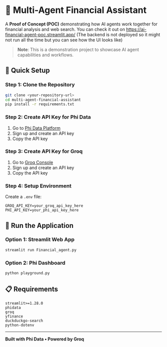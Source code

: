 # 🤖 Multi-Agent Financial Assistant

A **Proof of Concept (POC)** demonstrating how AI agents work together for financial analysis and web search.
You can check it out on https://ai-financial-agent-poc.streamlit.app/ (The backend is not deployed so it might not run all the time but you can see how the UI looks like)

> **Note**: This is a demonstration project to showcase AI agent capabilities and workflows.

## 🚀 Quick Setup

### Step 1: Clone the Repository
```bash
git clone <your-repository-url>
cd multi-agent-financial-assistant
pip install -r requirements.txt
```

### Step 2: Create API Key for Phi Data
1. Go to [Phi Data Platform](https://phidata.app/)
2. Sign up and create an API key
3. Copy the API key

### Step 3: Create API Key for Groq
1. Go to [Groq Console](https://console.groq.com/)
2. Sign up and create an API key
3. Copy the API key

### Step 4: Setup Environment
Create a `.env` file:
```env
GROQ_API_KEY=your_groq_api_key_here
PHI_API_KEY=your_phi_api_key_here
```

## 🏃 Run the Application

### Option 1: Streamlit Web App
```bash
streamlit run Financial_agent.py
```

### Option 2: Phi Dashboard
```bash
python playground.py
```

## 📋 Requirements
```
streamlit>=1.28.0
phidata
groq
yfinance
duckduckgo-search
python-dotenv
```

---
**Built with Phi Data • Powered by Groq**
